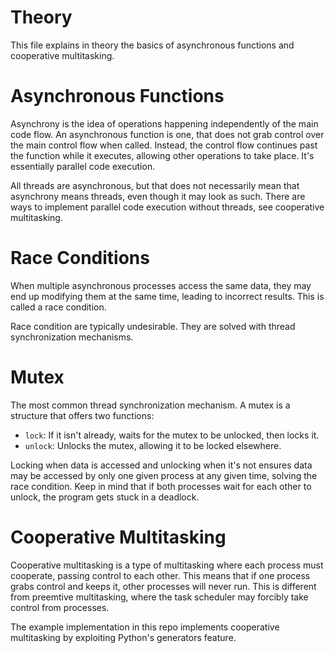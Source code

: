 # Theory

This file explains in theory the basics of asynchronous functions and cooperative multitasking.

# Asynchronous Functions

Asynchrony is the idea of operations happening independently of the main code flow. An asynchronous function is one, that does not grab control over the main control flow when called. Instead, the control flow continues past the function while it executes, allowing other operations to take place. It's essentially parallel code execution.

All threads are asynchronous, but that does not necessarily mean that asynchrony means threads, even though it may look as such. There are ways to implement parallel code execution without threads, see cooperative multitasking.

# Race Conditions

When multiple asynchronous processes access the same data, they may end up modifying them at the same time, leading to incorrect results. This is called a race condition.

Race condition are typically undesirable. They are solved with thread synchronization mechanisms.

# Mutex

The most common thread synchronization mechanism. A mutex is a structure that offers two functions:

+	`lock`: If it isn't already, waits for the mutex to be unlocked, then locks it.
+	`unlock`: Unlocks the mutex, allowing it to be locked elsewhere.

Locking when data is accessed and unlocking when it's not ensures data may be accessed by only one given process at any given time, solving the race condition. Keep in mind that if both processes wait for each other to unlock, the program gets stuck in a deadlock.

# Cooperative Multitasking

Cooperative multitasking is a type of multitasking where each process must cooperate, passing control to each other. This means that if one process grabs control and keeps it, other processes will never run. This is different from preemtive multitasking, where the task scheduler may forcibly take control from processes.

The example implementation in this repo implements cooperative multitasking by exploiting Python's generators feature.